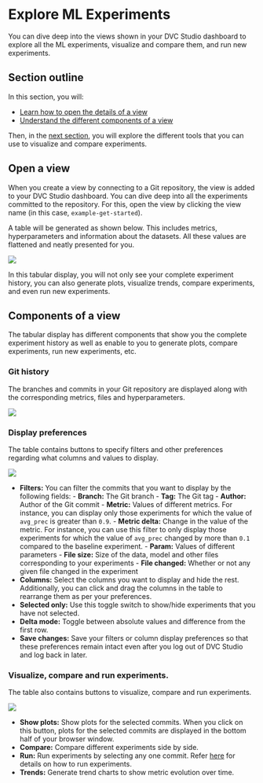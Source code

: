 # Explore ML Experiments

You can dive deep into the views shown in your DVC Studio dashboard to explore
all the ML experiments, visualize and compare them, and run new experiments.

## Section outline

In this section, you will:

- [Learn how to open the details of a view](#open-a-view)
- [Understand the different components of a view](#components-of-a-view)

Then, in the [next section](/doc/studio/visualize-experiments), you will explore
the different tools that you can use to visualize and compare experiments.

## Open a view

When you create a view by connecting to a Git repository, the view is added to
your DVC Studio dashboard. You can dive deep into all the experiments committed
to the repository. For this, open the view by clicking the view name (in this
case, `example-get-started`).

A table will be generated as shown below. This includes metrics, hyperparameters
and information about the datasets. All these values are flattened and neatly
presented for you.

![](https://static.iterative.ai/img/studio/view_components.png)

In this tabular display, you will not only see your complete experiment history,
you can also generate plots, visualize trends, compare experiments, and even run
new experiments.

## Components of a view

The tabular display has different components that show you the complete
experiment history as well as enable to you to generate plots, compare
experiments, run new experiments, etc.

### Git history

The branches and commits in your Git repository are displayed along with the
corresponding metrics, files and hyperparameters.

![](https://static.iterative.ai/img/studio/view_components_1.gif)

### Display preferences

The table contains buttons to specify filters and other preferences regarding
what columns and values to display.

![](https://static.iterative.ai/img/studio/view_components_2.gif)

- **Filters:** You can filter the commits that you want to display by the
  following fields: - **Branch:** The Git branch - **Tag:** The Git tag -
  **Author:** Author of the Git commit - **Metric:** Values of different
  metrics. For instance, you can display only those experiments for which the
  value of `avg_prec` is greater than `0.9`. - **Metric delta:** Change in the
  value of the metric. For instance, you can use this filter to only display
  those experiments for which the value of `avg_prec` changed by more than `0.1`
  compared to the baseline experiment. - **Param:** Values of different
  parameters - **File size:** Size of the data, model and other files
  corresponding to your experiments - **File changed:** Whether or not any given
  file changed in the experiment
- **Columns:** Select the columns you want to display and hide the rest.
  Additionally, you can click and drag the columns in the table to rearrange
  them as per your preferences.
- **Selected only:** Use this toggle switch to show/hide experiments that you
  have not selected.
- **Delta mode:** Toggle between absolute values and difference from the first
  row.
- **Save changes:** Save your filters or column display preferences so that
  these preferences remain intact even after you log out of DVC Studio and log
  back in later.

### Visualize, compare and run experiments.

The table also contains buttons to visualize, compare and run experiments.

![](https://static.iterative.ai/img/studio/view_components_3.gif)

- **Show plots:** Show plots for the selected commits. When you click on this
  button, plots for the selected commits are displayed in the bottom half of
  your browser window.
- **Compare:** Compare different experiments side by side.
- **Run:** Run experiments by selecting any one commit. Refer
  [here](/doc/studio/run-experiments) for details on how to run experiments.
- **Trends:** Generate trend charts to show metric evolution over time.
